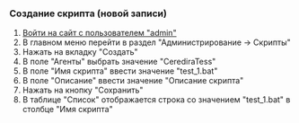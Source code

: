 ### Создание скрипта (новой записи)

1. [Войти на сайт с пользователем "admin"](../../../../0.%20Шаги/1.%20Войти%20на%20сайт%20с%20пользователем%20username.md)
1. В главном меню перейти в раздел "Администрирование -> Скрипты"
1. Нажать на вкладку "Создать"
1. В поле "Агенты" выбрать значение "CerediraTess"
1. В поле "Имя скрипта" ввести значение "test_1.bat"
1. В поле "Описание" ввести значение "Описание скрипта"
1. Нажать на кнопку "Сохранить"
1. В таблице "Список" отображается строка со значением "test_1.bat" в столбце "Имя скрипта"